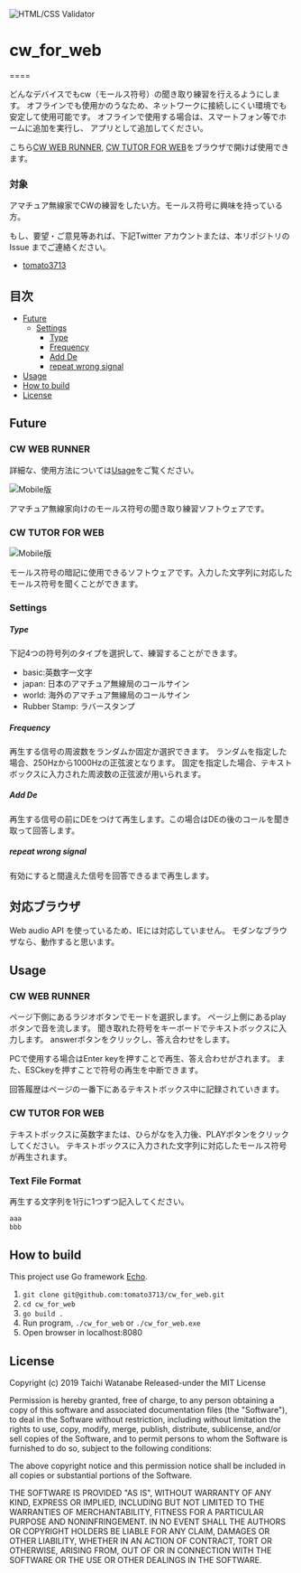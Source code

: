 ![HTML/CSS Validator](https://github.com/tomato3713/cw_for_web/workflows/html-css-validator/badge.svg)

# cw_for_web
====

どんなデバイスでもcw（モールス符号）の聞き取り練習を行えるようにします。
オフラインでも使用かのうなため、ネットワークに接続しにくい環境でも安定して使用可能です。
オフラインで使用する場合は、スマートフォン等でホームに追加を実行し、
アプリとして追加してください。

こちら[CW WEB RUNNER](https://cw.eim.world/), 
[CW TUTOR FOR WEB](https://cw.eim.world/cwTutor.html)をブラウザで開けば使用できます。

### 対象
アマチュア無線家でCWの練習をしたい方。モールス符号に興味を持っている方。

もし、要望・ご意見等あれば、下記Twitter アカウントまたは、本リポジトリの Issue までご連絡ください。
- [tomato3713](https://twitter.com/tomato3713)

## 目次
- [Future](#Future)
    - [Settings](#Settings)
        - [Type](#Type)
        - [Frequency](#Frequency)
        - [Add De](#Add%20De)
        - [repeat wrong signal](#repeat%20wrong%20signal)
- [Usage](#Usage)
- [How to build](#How%20to%20build)
- [License](#License)

## Future
### CW WEB RUNNER
詳細な、使用方法については[Usage](#usage)をご覧ください。

![Mobile版](assets/img/runner-mobile.png)

アマチュア無線家向けのモールス符号の聞き取り練習ソフトウェアです。

### CW TUTOR FOR WEB
![Mobile版](assets/img/tutor-mobile.png)

モールス符号の暗記に使用できるソフトウェアです。入力した文字列に対応したモールス符号を聞くことができます。

### Settings

##### Type
下記4つの符号列のタイプを選択して、練習することができます。

- basic:英数字一文字
- japan: 日本のアマチュア無線局のコールサイン
- world: 海外のアマチュア無線局のコールサイン
- Rubber Stamp: ラバースタンプ

##### Frequency
再生する信号の周波数をランダムか固定か選択できます。
ランダムを指定した場合、250Hzから1000Hzの正弦波となります。
固定を指定した場合、テキストボックスに入力された周波数の正弦波が用いられます。

##### Add De
再生する信号の前にDEをつけて再生します。この場合はDEの後のコールを聞き取って回答します。

##### repeat wrong signal
有効にすると間違えた信号を回答できるまで再生します。


## 対応ブラウザ
Web audio API を使っているため、IEには対応していません。
モダンなブラウザなら、動作すると思います。

## Usage
### CW WEB RUNNER
ページ下側にあるラジオボタンでモードを選択します。
ページ上側にあるplayボタンで音を流します。
聞き取れた符号をキーボードでテキストボックスに入力します。
answerボタンをクリックし、答え合わせをします。

PCで使用する場合はEnter keyを押すことで再生、答え合わせがされます。
また、ESCkeyを押すことで符号の再生を中断できます。

回答履歴はページの一番下にあるテキストボックス中に記録されていきます。

### CW TUTOR FOR WEB
テキストボックスに英数字または、ひらがなを入力後、PLAYボタンをクリックしてください。
テキストボックスに入力された文字列に対応したモールス符号が再生されます。

### Text File Format

再生する文字列を1行に1つずつ記入してください。

```example.txt
aaa
bbb
```

## How to build
This project use Go framework [Echo](https://echo.labstack.com/).
1. `git clone git@github.com:tomato3713/cw_for_web.git`
2. `cd cw_for_web`
3. `go build .`
4. Run program, `./cw_for_web` or `./cw_for_web.exe`
5. Open browser in localhost:8080

## License
Copyright (c) 2019 Taichi Watanabe
Released-under the MIT License

Permission is hereby granted, free of charge, to any person obtaining a copy of this software and associated documentation files (the "Software"), to deal in the Software without restriction, including without limitation the rights to use, copy, modify, merge, publish, distribute, sublicense, and/or sell copies of the Software, and to permit persons to whom the Software is furnished to do so, subject to the following conditions:

The above copyright notice and this permission notice shall be included in all copies or substantial portions of the Software.

THE SOFTWARE IS PROVIDED "AS IS", WITHOUT WARRANTY OF ANY KIND, EXPRESS OR IMPLIED, INCLUDING BUT NOT LIMITED TO THE WARRANTIES OF MERCHANTABILITY, FITNESS FOR A PARTICULAR PURPOSE AND NONINFRINGEMENT. IN NO EVENT SHALL THE AUTHORS OR COPYRIGHT HOLDERS BE LIABLE FOR ANY CLAIM, DAMAGES OR OTHER LIABILITY, WHETHER IN AN ACTION OF CONTRACT, TORT OR OTHERWISE, ARISING FROM, OUT OF OR IN CONNECTION WITH THE SOFTWARE OR THE USE OR OTHER DEALINGS IN THE SOFTWARE.
